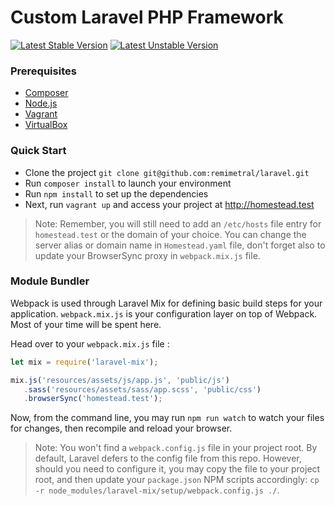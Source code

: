 # Custom Laravel PHP Framework

[![Latest Stable Version](https://poser.pugx.org/laravel/framework/v/stable.svg)](https://packagist.org/packages/laravel/framework)
[![Latest Unstable Version](https://poser.pugx.org/laravel/framework/v/unstable.svg)](https://packagist.org/packages/laravel/framework)

### Prerequisites

* [Composer](https://getcomposer.org/download/)
* [Node.js](https://nodejs.org/en/download/)
* [Vagrant](https://www.vagrantup.com/downloads.html)
* [VirtualBox](https://www.virtualbox.org/wiki/Downloads)

### Quick Start

* Clone the project `git clone git@github.com:remimetral/laravel.git`
* Run `composer install` to launch your environment
* Run `npm install` to set up the dependencies
* Next, run `vagrant up` and access your project at http://homestead.test

> Note: Remember, you will still need to add an `/etc/hosts` file entry for `homestead.test` or the domain of your choice. You can change the server alias or domain name in `Homestead.yaml` file, don't forget also to update your BrowserSync proxy in `webpack.mix.js` file.

### Module Bundler

Webpack is used through Laravel Mix for defining basic build steps for your application.
`webpack.mix.js` is your configuration layer on top of Webpack. Most of your time will be spent here.

Head over to your `webpack.mix.js` file :

```js
let mix = require('laravel-mix');

mix.js('resources/assets/js/app.js', 'public/js')
   .sass('resources/assets/sass/app.scss', 'public/css')
   .browserSync('homestead.test');
```

Now, from the command line, you may run `npm run watch` to watch your files for changes, then recompile and reload your browser.

> Note: You won't find a `webpack.config.js` file in your project root. By default, Laravel defers to the config file from this repo. However, should you need to configure it, you may copy the file to your project root, and then update your `package.json` NPM scripts accordingly: `cp -r node_modules/laravel-mix/setup/webpack.config.js ./`.
